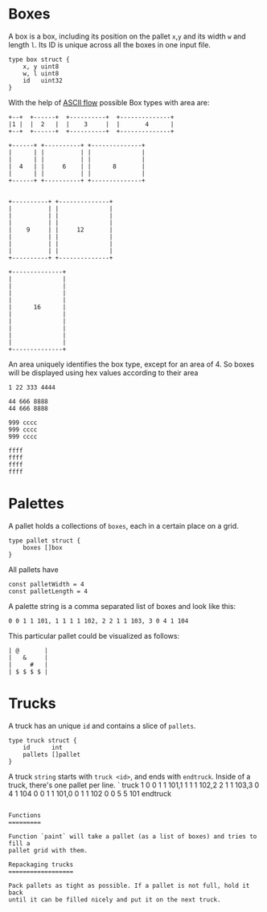 
Boxes
=====

A box is a box, including its position on the pallet `x`,`y` and its width
`w` and length `l`. Its ID is unique across all the boxes in one input file.
```
type box struct {
	x, y uint8
	w, l uint8
	id   uint32
}
```

With the help of [ASCII flow](http://asciiflow.com/#Draw) possible Box types
with area are:


```
+--+  +------+  +----------+  +--------------+
|1 |  |  2   |  |    3     |  |       4      |
+--+  +------+  +----------+  +--------------+

+------+ +----------+ +--------------+
|      | |          | |              |
|      | |          | |              |
|  4   | |     6    | |      8       |
|      | |          | |              |
+------+ +----------+ +--------------+


+----------+ +--------------+
|          | |              |
|          | |              |
|          | |              |
|    9     | |     12       |
|          | |              |
|          | |              |
|          | |              |
+----------+ +--------------+

+--------------+
|              |
|              |
|              |
|              |
|      16      |
|              |
|              |
|              |
|              |
|              |
+--------------+
```

An area uniquely identifies the box type, except for an area of 4.
So boxes will be displayed using hex values according to their area

```
1 22 333 4444

44 666 8888
44 666 8888

999 cccc
999 cccc
999 cccc

ffff
ffff
ffff
ffff
```

Palettes
========
A pallet holds a collections of `boxes`, each in a certain place on a grid.
```
type pallet struct {
	boxes []box
}
```
All pallets have
```
const palletWidth = 4
const palletLength = 4
```
A palette string is a comma separated list of boxes and look like this:
```
0 0 1 1 101, 1 1 1 1 102, 2 2 1 1 103, 3 0 4 1 104
```
This particular pallet could be visualized as follows:
```
| @       |
|   &     |
|     #   |
| $ $ $ $ |
```

Trucks
======

A truck has an unique `id` and contains a slice of `pallets`.
```
type truck struct {
	id      int
	pallets []pallet
}
```
A truck `string` starts with `truck <id>`, and ends with `endtruck`. Inside
of a truck, there's one pallet per line.
`
truck 1
0 0 1 1 101,1 1 1 1 102,2 2 1 1 103,3 0 4 1 104
0 0 1 1 101,0 0 1 1 102
0 0 5 5 101
endtruck
```

Functions
=========

Function `paint` will take a pallet (as a list of boxes) and tries to fill a
pallet grid with them.

Repackaging trucks
==================

Pack pallets as tight as possible. If a pallet is not full, hold it back
until it can be filled nicely and put it on the next truck.
